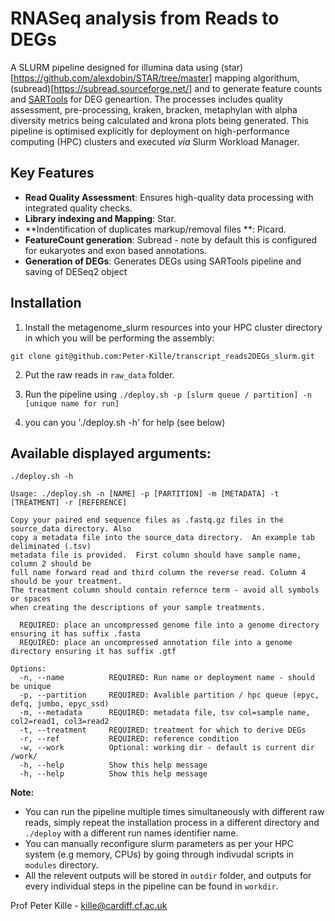 # RNASeq analysis from Reads to DEGs
A SLURM pipeline designed for illumina data using (star)[https://github.com/alexdobin/STAR/tree/master] mapping algorithum, (subread)[https://subread.sourceforge.net/] and to generate feature counts and [SARTools](https://github.com/PF2-pasteur-fr/SARTools) for DEG geneartion. The processes includes quality assessment, pre-processing, kraken, bracken, metaphylan with alpha diversity metrics being calculated and krona plots being generated. This pipeline is optimised explicitly for deployment on high-performance computing (HPC) clusters and executed _via_ Slurm Workload Manager.

## Key Features

- **Read Quality Assessment**: Ensures high-quality data processing with integrated quality checks.
- **Library indexing and Mapping**: Star.
- **Indentification of duplicates markup/removal files **: Picard.
- **FeatureCount generation**: Subread - note by default this is configured for eukaryotes and exon based annotations.
- **Generation of DEGs**: Generates DEGs using SARTools pipeline and saving of DESeq2 object


## Installation

1. Install the metagenome_slurm resources into your HPC cluster directory in which you will be performing the assembly:  

```
git clone git@github.com:Peter-Kille/transcript_reads2DEGs_slurm.git
```

2. Put the raw reads in `raw_data` folder.  

3. Run the pipeline using `./deploy.sh -p [slurm queue / partition] -n [unique name for run]`  

4. you can you './deploy.sh -h' for help (see below)

## Available displayed arguments:
```
./deploy.sh -h

Usage: ./deploy.sh -n [NAME] -p [PARTITION] -m [METADATA] -t [TREATMENT] -r [REFERENCE]

Copy your paired end sequence files as .fastq.gz files in the source_data directory. Also
copy a metadata file into the source_data directory.  An example tab deliminated (.tsv)
metadata file is provided.  First column should have sample name, column 2 should be
full name forward read and third column the reverse read. Column 4 should be your treatment.
The treatment column should contain refernce term - avoid all symbols or spaces
when creating the descriptions of your sample treatments.

  REQUIRED: place an uncompressed genome file into a genome directory ensuring it has suffix .fasta
  REQUIRED: place an uncompressed annotation file into a genome directory ensuring it has suffix .gtf

Options:
  -n, --name          REQUIRED: Run name or deployment name - should be unique
  -p, --partition     REQUIRED: Avalible partition / hpc queue (epyc, defq, jumbo, epyc_ssd)
  -m, --metadata      REQUIRED: metadata file, tsv col=sample name, col2=read1, col3=read2
  -t, --treatment     REQUIRED: treatment for which to derive DEGs
  -r, --ref           REQUIRED: reference condition
  -w, --work          Optional: working dir - default is current dir /work/
  -h, --help          Show this help message
  -h, --help          Show this help message
```
 **Note:**
- You can run the pipeline multiple times simultaneously with different raw reads, simply repeat the installation process in a different directory and `./deploy` with a different run names identifier name.
- You can manually reconfigure slurm parameters as per your HPC system (e.g memory, CPUs) by going through indivudal scripts in `modules` directory.
- All the relevent outputs will be stored in `outdir` folder, and outputs for every individual steps in the pipeline can be found in `workdir`.

Prof Peter Kille - kille@cardiff.cf.ac.uk
